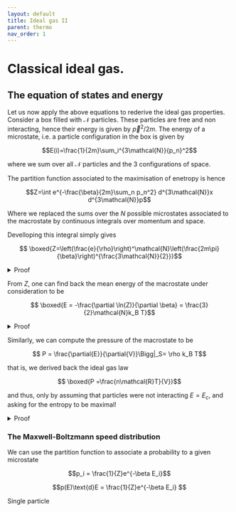 ```yaml
---
layout: default
title: Ideal gas II
parent: thermo
nav_order: 1
---
```


# Classical ideal gas.

## The equation of states and energy

Let us now apply the above equations to rederive the ideal gas properties. Consider a box filled with $\mathcal{N}$ particles. These particles are free and non interacting, hence their energy is given by $\vec{p}^2/2m$. The energy of a microstate, i.e. a particle configuration in the box is given by

$$E(i)=\frac{1}{2m}\sum_i^{3\mathcal{N}}{p_n}^2$$

where we sum over all $\mathcal{N}$ particles and the 3 configurations of space.

The partition function associated to the maximisation of enetropy is hence  

$$Z=\int e^{-\frac{\beta}{2m}\sum_n p_n^2} d^{3\mathcal{N}}x d^{3\mathcal{N}}p$$

Where we replaced the sums over the $N$ possible microstates associated to the macrostate by continuous integrals over momentum and space.

Develloping this integral simply gives

$$ \boxed{Z=\left(\frac{e}{\rho}\right)^\mathcal{N}\left(\frac{2m\pi}{\beta}\right)^{\frac{3\mathcal{N}}{2}}}$$

<details>
  <summary>Proof</summary>
 
The integral over space gives

$$\int dx^{3\mathcal{N}}=\frac{V^\mathcal{N}}{\mathcal{N}!}$$

where the $\mathcal{N}!$ is here to traduce the fact that particles are distinguishable and avoid double conting same particle configurations with different labeling.

$$Z=\frac{V}{\mathcal{N}!}\left(\frac{2m\pi}{\beta}\right)^{\frac{3\mathcal{N}}{2}}$$
</details>

From $Z$, one can find back the mean energy of the macrostate under consideration to be

$$ \boxed{E = -\frac{\partial \ln(Z)}{\partial \beta} = \frac{3}{2}\mathcal{N}k_B T}$$

<details>
 <summary>Proof</summary>

$$\begin{aligned}
\ln(Z)&=\ln\left(\left(\frac{e}{\rho}\right)^N\left(\frac{2m\pi}{\beta}\right)^{\frac{3N}{2}}\right) \\
&= N\ln\left(\frac{e}{\rho}\right)+\frac{3N}{2}\left(\ln(2m\pi)-\ln(\beta)\right)\\
\end{aligned}
$$

$$\begin{aligned}
-\frac{\partial \ln(Z)}{\partial \beta}&= -\frac{3\mathcal{N}}{2}\frac{\partial}{\partial \beta}\left(-\ln(\beta)\right) \\
&= \frac{3\mathcal{N}}{2} \frac{1}{\beta}\\
&= \frac{3\mathcal{N}}{2} k_B T
\end{aligned}
$$

</details>

Similarly, we can compute the pressure of the macrostate to be

$$ P = \frac{\partial{E}}{\partial{V}}\Bigg|_S= \rho k_B T$$

that is, we derived back the ideal gas law

$$ \boxed{P =\frac{n\mathcal{R}T}{V}}$$

and thus, only by assuming that particles were not interacting $E=E_c$, and asking for the entropy to be maximal! 

<details>
  <summary>Proof</summary>
As

$$P= -\frac{\partial E}{\partial V}\Bigg|_{S}$$

and 

$$ E= \frac{3N}{2} k_B T= \frac{3\mathcal{N}}{2}k_B $$

</details>

### The Maxwell-Boltzmann speed distribution

We can use the partition function to associate a probability to a given microstate

$$p_i = \frac{1}{Z}e^{-\beta E_i}$$

$$p(E)\text{d}E = \frac{1}{Z}e^{-\beta E_i} $$

Single particle 